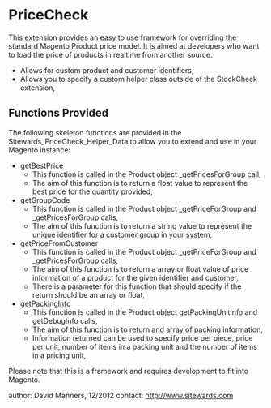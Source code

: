 PriceCheck
==========

This extension provides an easy to use framework for overriding the standard Magento Product price model.
It is aimed at developers who want to load the price of products in realtime from another source.
* Allows for custom product and customer identifiers,
* Allows you to specify a custom helper class outside of the StockCheck extension,

Functions Provided
------------------

The following skeleton functions are provided in the Sitewards_PriceCheck_Helper_Data to allow you to extend and use in your Magento instance:
* getBestPrice
	* This function is called in the Product object _getPricesForGroup call,
	* The aim of this function is to return a float value to represent the best price for the quantity provided,
* getGroupCode
	* This function is called in the Product object _getPriceForGroup and _getPricesForGroup calls,
	* The aim of this function is to return a string value to represent the unique identifier for a customer group in your system,
* getPriceFromCustomer
	* This function is called in the Product object _getPriceForGroup and _getPricesForGroup calls,
	* The aim of this function is to return a array or float value of price information of a product for the given identifier and customer,
	* There is a parameter for this function that should specify if the return should be an array or float,
* getPackingInfo
	* This function is called in the Product object getPackingUnitInfo and getDebugInfo calls,
	* The aim of this function is to return and array of packing information,
	* Information returned can be used to specify price per piece, price per unit, number of items in a packing unit and the number of items in a pricing unit,

Please note that this is a framework and requires development to fit into Magento.

author: David Manners, 12/2012
contact: http://www.sitewards.com